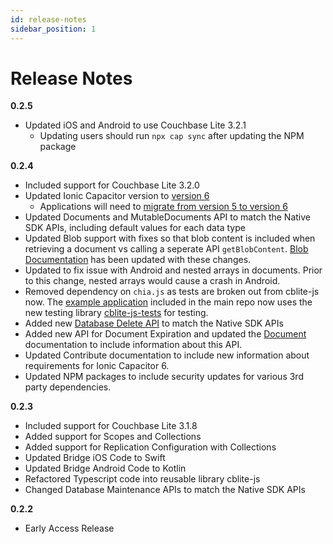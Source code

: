 ```yaml
---
id: release-notes
sidebar_position: 1
---
```


# Release Notes 
**0.2.5**
- Updated iOS and Android to use Couchbase Lite 3.2.1
	- Updating users should run `npx cap sync` after updating the NPM package

**0.2.4**
- Included support for Couchbase Lite 3.2.0
- Updated Ionic Capacitor version to [version 6](https://ionic.io/blog/announcing-capacitor-6-0)
	- Applications will need to [migrate from version 5 to version 6](https://capacitorjs.com/docs/updating/6-0)
- Updated Documents and MutableDocuments API to match the Native SDK APIs, including default values for each data type
- Updated Blob support with fixes so that blob content is included when retrieving a document vs calling a seperate API `getBlobContent`.  [Blob Documentation](../blobs.md) has been updated with these changes. 
- Updated to fix issue with Android and nested arrays in documents.  Prior to this change, nested arrays would cause a crash in Android.
- Removed dependency on `chia.js` as tests are broken out from cblite-js now.  The [example application](https://github.com/Couchbase-Ecosystem/cbl-ionic/tree/main/example) included in the main repo now uses the new testing library [cblite-js-tests](https://github.com/Couchbase-Ecosystem/cblite-js-tests) for testing.
- Added new [Database Delete API](../databases.md#deleting-a-database) to match the Native SDK APIs
- Added new API for Document Expiration and updated the [Document](../documents.md#document-expiration) documentation to include information about this API. 
- Updated Contribute documentation to include new information about requirements for Ionic Capacitor 6. 
- Updated NPM packages to include security updates for various 3rd party dependencies. 


**0.2.3**
- Included support for Couchbase Lite 3.1.8
- Added support for Scopes and Collections
- Added support for Replication Configuration with Collections
- Updated Bridge iOS Code to Swift
- Updated Bridge Android Code to Kotlin
- Refactored Typescript code into reusable library cblite-js
- Changed Database Maintenance APIs to match the Native SDK APIs

**0.2.2**
- Early Access Release 